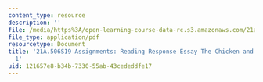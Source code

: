 ```yaml
---
content_type: resource
description: ''
file: /media/https%3A/open-learning-course-data-rc.s3.amazonaws.com/21a-506-the-anthropology-of-politics-persuasion-and-power-spring-2019/121657e8b34b733055ab43cededdfe17_MIT21A_506S19_Sec4Mod2Respons1.pdf
file_type: application/pdf
resourcetype: Document
title: '21A.506S19 Assignments: Reading Response Essay The Chicken and Quetzel, Chapter
  1'
uid: 121657e8-b34b-7330-55ab-43cededdfe17
---
```

